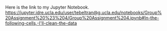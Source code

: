 Here is the link to my Jupyter Notebook.
https://jupyter.idre.ucla.edu/user/tebeltran@g.ucla.edu/notebooks/Group%20Assignment%20%23%204/Group%20Assignment%204.ipynb#In-the-following-cells,-I'll-clean-the-data
